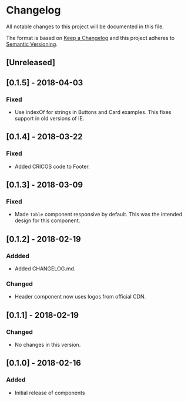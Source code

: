 # Changelog

All notable changes to this project will be documented in this file.

The format is based on [Keep a Changelog](https://keepachangelog.com/en/1.0.0/)
and this project adheres to [Semantic Versioning](https://semver.org/spec/v2.0.0.html).

## [Unreleased]

## [0.1.5] - 2018-04-03

### Fixed

* Use indexOf for strings in Buttons and Card examples. This fixes support in
  old versions of IE.

## [0.1.4] - 2018-03-22

### Fixed

* Added CRICOS code to Footer.

## [0.1.3] - 2018-03-09

### Fixed

* Made `Table` component responsive by default.  This was the intended design
  for this component.

## [0.1.2] - 2018-02-19

### Addded

* Added CHANGELOG.md.

### Changed

* Header component now uses logos from official CDN.

## [0.1.1] - 2018-02-19

### Changed

* No changes in this version.

## [0.1.0] - 2018-02-16

### Added

* Initial release of components
